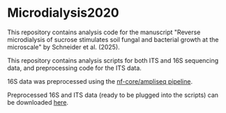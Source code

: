 # Microdialysis2020

This repository contains analysis code for the manuscript "Reverse microdialysis of sucrose stimulates soil fungal and bacterial growth at the microscale" by Schneider et al. (2025).


This repository contains analysis scripts for both ITS and 16S sequencing data, and preprocessing code for the ITS data.

16S data was preprocessed using the [nf-core/ampliseq pipeline](https://nf-co.re/ampliseq/2.6.1/).

Preprocessed 16S and ITS data (ready to be plugged into the scripts) can be downloaded [here](https://zenodo.org/records/15358823).
